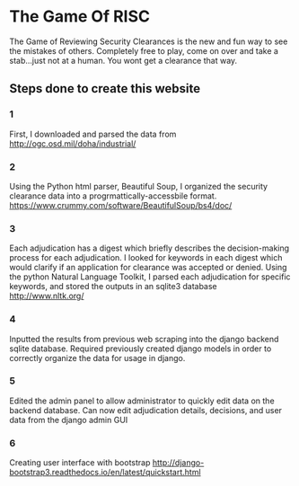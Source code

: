 # The Game Of RISC

The Game of Reviewing Security Clearances is the new and fun way to see the mistakes of others. Completely free to play, come on over and take a stab...just not at a human. You wont get a clearance that way.

## Steps done to create this website

### 1

First, I downloaded and parsed the data from http://ogc.osd.mil/doha/industrial/

### 2 

Using the Python html parser, Beautiful Soup, I organized the security clearance data into a progrmattically-accessbile format.
https://www.crummy.com/software/BeautifulSoup/bs4/doc/

### 3

Each adjudication has a digest which briefly describes the decision-making process for each adjudication. I looked for keywords in each digest which would clarify if an application for clearance was accepted or denied. Using the python Natural Language Toolkit, I parsed each adjudication for specific keywords, and stored the outputs in an sqlite3 database
http://www.nltk.org/

### 4

Inputted the results from previous web scraping into the django backend sqlite database. Required previously created django models in order to correctly organize the data for usage in django.

### 5 
Edited the admin panel to allow administrator to quickly edit data on the backend database. Can now edit adjudication details, decisions, and user data from the django admin GUI 

### 6 
Creating user interface with bootstrap
http://django-bootstrap3.readthedocs.io/en/latest/quickstart.html
